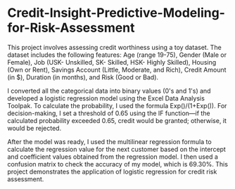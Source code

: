 # Credit-Insight-Predictive-Modeling-for-Risk-Assessment
This project involves assessing credit worthiness using a toy dataset. The dataset includes the following features: Age (range 19-75), Gender (Male or Female), Job (USK- Unskilled, SK- Skilled, HSK- Highly Skilled), Housing (Own or Rent), Savings Account (Little, Moderate, and Rich), Credit Amount (in $), Duration (in months), and Risk (Good or Bad).

I converted all the categorical data into binary values (0's and 1's) and developed a logistic regression model using the Excel Data Analysis Toolpak. To calculate the probability, I used the formula Exp()/(1+Exp()). For decision-making, I set a threshold of 0.65 using the IF function—if the calculated probability exceeded 0.65, credit would be granted; otherwise, it would be rejected.

After the model was ready, I used the multilinear regression formula to calculate the regression value for the next customer based on the intercept and coefficient values obtained from the regression model. I then used a confusion matrix to check the accuracy of my model, which is 69.30%. This project demonstrates the application of logistic regression for credit risk assessment.
